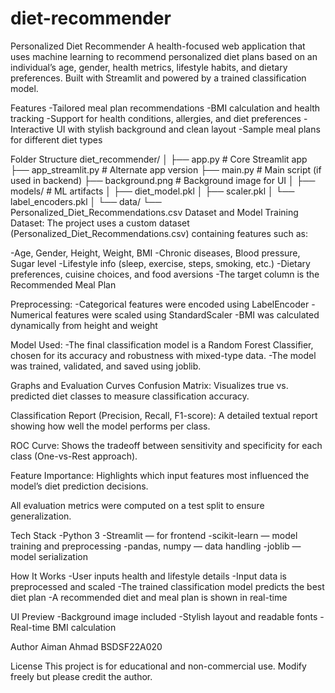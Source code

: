 # diet-recommender
Personalized Diet Recommender
A health-focused web application that uses machine learning to recommend personalized diet plans based on an individual’s age, gender, health metrics, lifestyle habits, and dietary preferences. Built with Streamlit and powered by a trained classification model.

Features
-Tailored meal plan recommendations
-BMI calculation and health tracking
-Support for health conditions, allergies, and diet preferences
-Interactive UI with stylish background and clean layout
-Sample meal plans for different diet types

Folder Structure
diet_recommender/
│
├── app.py                      # Core Streamlit app
├── app_streamlit.py           # Alternate app version
├── main.py                    # Main script (if used in backend)
├── background.png             # Background image for UI
│
├── models/                    # ML artifacts
│   ├── diet_model.pkl
│   ├── scaler.pkl
│   └── label_encoders.pkl
│
└── data/
    └── Personalized_Diet_Recommendations.csv
Dataset and Model Training
Dataset: The project uses a custom dataset (Personalized_Diet_Recommendations.csv) containing features such as:

-Age, Gender, Height, Weight, BMI
-Chronic diseases, Blood pressure, Sugar level
-Lifestyle info (sleep, exercise, steps, smoking, etc.)
-Dietary preferences, cuisine choices, and food aversions
-The target column is the Recommended Meal Plan

Preprocessing:
-Categorical features were encoded using LabelEncoder
-Numerical features were scaled using StandardScaler
-BMI was calculated dynamically from height and weight

Model Used:
-The final classification model is a Random Forest Classifier, chosen for its accuracy and robustness with mixed-type data.
-The model was trained, validated, and saved using joblib.

Graphs and Evaluation Curves
Confusion Matrix:
Visualizes true vs. predicted diet classes to measure classification accuracy.

Classification Report (Precision, Recall, F1-score):
A detailed textual report showing how well the model performs per class.

ROC Curve:
Shows the tradeoff between sensitivity and specificity for each class (One-vs-Rest approach).

Feature Importance:
Highlights which input features most influenced the model’s diet prediction decisions.

All evaluation metrics were computed on a test split to ensure generalization.

Tech Stack
-Python 3
-Streamlit — for frontend
-scikit-learn — model training and preprocessing
-pandas, numpy — data handling
-joblib — model serialization

How It Works
-User inputs health and lifestyle details
-Input data is preprocessed and scaled
-The trained classification model predicts the best diet plan
-A recommended diet and meal plan is shown in real-time

UI Preview
-Background image included
-Stylish layout and readable fonts
-Real-time BMI calculation

Author
Aiman Ahmad
BSDSF22A020

License
This project is for educational and non-commercial use. Modify freely but please credit the author.

